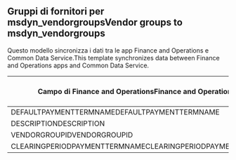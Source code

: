 ## <a name="vendor-groups-to-msdyn_vendorgroups"></a><span data-ttu-id="3f6c2-101">Gruppi di fornitori per msdyn_vendorgroups</span><span class="sxs-lookup"><span data-stu-id="3f6c2-101">Vendor groups to msdyn_vendorgroups</span></span>

<span data-ttu-id="3f6c2-102">Questo modello sincronizza i dati tra le app Finance and Operations e Common Data Service.</span><span class="sxs-lookup"><span data-stu-id="3f6c2-102">This template synchronizes data between Finance and Operations apps and Common Data Service.</span></span>

<span data-ttu-id="3f6c2-103">Campo di Finance and Operations</span><span class="sxs-lookup"><span data-stu-id="3f6c2-103">Finance and Operations field</span></span> | <span data-ttu-id="3f6c2-104">Tipo di mappa</span><span class="sxs-lookup"><span data-stu-id="3f6c2-104">Map type</span></span> | <span data-ttu-id="3f6c2-105">Altro campo di Dynamics 365</span><span class="sxs-lookup"><span data-stu-id="3f6c2-105">Other Dynamics 365 field</span></span> | <span data-ttu-id="3f6c2-106">Valore predefinito</span><span class="sxs-lookup"><span data-stu-id="3f6c2-106">Default value</span></span>
---|---|---|---
<span data-ttu-id="3f6c2-107">DEFAULTPAYMENTTERMNAME</span><span class="sxs-lookup"><span data-stu-id="3f6c2-107">DEFAULTPAYMENTTERMNAME</span></span> | = | <span data-ttu-id="3f6c2-108">msdyn_paymentterms.msdyn_name</span><span class="sxs-lookup"><span data-stu-id="3f6c2-108">msdyn_paymentterms.msdyn_name</span></span> | 
<span data-ttu-id="3f6c2-109">DESCRIPTION</span><span class="sxs-lookup"><span data-stu-id="3f6c2-109">DESCRIPTION</span></span> | = | <span data-ttu-id="3f6c2-110">msdyn_description</span><span class="sxs-lookup"><span data-stu-id="3f6c2-110">msdyn_description</span></span> | 
<span data-ttu-id="3f6c2-111">VENDORGROUPID</span><span class="sxs-lookup"><span data-stu-id="3f6c2-111">VENDORGROUPID</span></span> | = | <span data-ttu-id="3f6c2-112">msdyn_vendorgroup</span><span class="sxs-lookup"><span data-stu-id="3f6c2-112">msdyn_vendorgroup</span></span> | 
<span data-ttu-id="3f6c2-113">CLEARINGPERIODPAYMENTTERMNAME</span><span class="sxs-lookup"><span data-stu-id="3f6c2-113">CLEARINGPERIODPAYMENTTERMNAME</span></span> | = | <span data-ttu-id="3f6c2-114">msdyn_clearingperiodpaymentpermname.msdyn_name</span><span class="sxs-lookup"><span data-stu-id="3f6c2-114">msdyn_clearingperiodpaymentpermname.msdyn_name</span></span> | 
